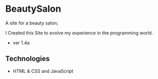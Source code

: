 # BeautySalon
 A site for a beauty salon;

 I Created this Site to evolve my experience in the programming world.

- ver 1.4a

## Technologies
- HTML & CSS and JavaScript